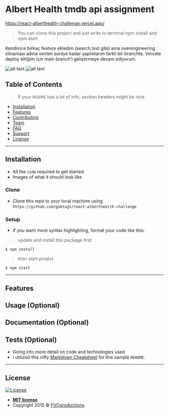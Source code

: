 # Albert Health tmdb api assignment

https://react-alberthealth-challenge.vercel.app/

> You can clone this project and just write to terminal npm install and npm start

Kendimce birkaç feature ekledim (search,test gibi) ama overengineering olmaması adına verilen süreye kadar yaptıklarım farklı bir branchte.
Vercele deploy ettiğim için main branch'i geliştirmeye devam ediyorum.

![alt text](https://i.hizliresim.com/ql3ijdj.png)
![alt text](https://i.hizliresim.com/2x31mav.png)


## Table of Contents

> If your `README` has a lot of info, section headers might be nice.

- [Installation](#installation)
- [Features](#features)
- [Contributing](#contributing)
- [Team](#team)
- [FAQ](#faq)
- [Support](#support)
- [License](#license)


---

## Installation

- All the `code` required to get started
- Images of what it should look like

### Clone

- Clone this repo to your local machine using `https://github.com/goktugs/react-alberthealth-challenge`

### Setup

- If you want more syntax highlighting, format your code like this:

> update and install this package first

```shell
$ npm install

```

> then start project

```shell
$ npm start

```


---

## Features
## Usage (Optional)
## Documentation (Optional)
## Tests (Optional)

- Going into more detail on code and technologies used
- I utilized this nifty <a href="https://github.com/adam-p/markdown-here/wiki/Markdown-Cheatsheet" target="_blank">Markdown Cheatsheet</a> for this sample `README`.

---


## License

[![License](http://img.shields.io/:license-mit-blue.svg?style=flat-square)](http://badges.mit-license.org)

- **[MIT license](http://opensource.org/licenses/mit-license.php)**
- Copyright 2015 © <a href="http://fvcproductions.com" target="_blank">FVCproductions</a>.
